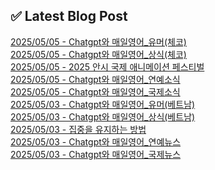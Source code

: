 
## ✅ Latest Blog Post
 
[2025/05/05 - Chatgpt와 매일영어_유머(체코)](https://3hongstore.tistory.com/250) <br/>
[2025/05/05 - Chatgpt와 매일영어_상식(체코)](https://3hongstore.tistory.com/249) <br/>
[2025/05/05 - 2025 안시 국제 애니메이션 페스티벌](https://3hongstore.tistory.com/248) <br/>
[2025/05/05 - Chatgpt와 매일영어_연예소식](https://3hongstore.tistory.com/247) <br/>
[2025/05/05 - Chatgpt와 매일영어_국제소식](https://3hongstore.tistory.com/246) <br/>
[2025/05/03 - Chatgpt와 매일영어_유머(베트남)](https://3hongstore.tistory.com/245) <br/>
[2025/05/03 - Chatgpt와 매일영어_상식(베트남)](https://3hongstore.tistory.com/244) <br/>
[2025/05/03 - 집중을 유지하는 방법](https://3hongstore.tistory.com/243) <br/>
[2025/05/03 - Chatgpt와 매일영어_연예뉴스](https://3hongstore.tistory.com/242) <br/>
[2025/05/03 - Chatgpt와 매일영어_국제뉴스](https://3hongstore.tistory.com/241) <br/>
